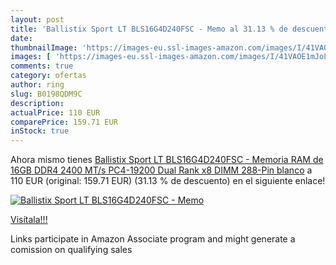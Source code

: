 ```yaml
---
layout: post
title: 'Ballistix Sport LT BLS16G4D240FSC - Memo al 31.13 % de descuento'
date: 
thumbnailImage: 'https://images-eu.ssl-images-amazon.com/images/I/41VAOE1mJoL._SL200_.jpg'
images: [ 'https://images-eu.ssl-images-amazon.com/images/I/41VAOE1mJoL._SL200_.jpg' ]
comments: true
category: ofertas
author: ring
slug: B0198QDM9C
description:
actualPrice: 110 EUR
comparePrice: 159.71 EUR
inStock: true
---
```


Ahora mismo tienes [Ballistix Sport LT BLS16G4D240FSC - Memoria RAM de 16GB  DDR4  2400 MT/s  PC4-19200  Dual Rank x8  DIMM  288-Pin  blanco](https://www.amazon.es/dp/B0198QDM9C/?tag=tolees-21) a 110 EUR (original: 159.71 EUR) (31.13 %  de descuento) en el siguiente enlace!

[![Ballistix Sport LT BLS16G4D240FSC - Memo](https://images-eu.ssl-images-amazon.com/images/I/41VAOE1mJoL._SL200_.jpg)](https://www.amazon.es/dp/B0198QDM9C/?tag=tolees-21)

[Visítala!!!](https://www.amazon.es/dp/B0198QDM9C/?tag=tolees-21)

Links participate in Amazon Associate program and might generate a comission on qualifying sales
